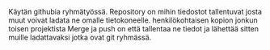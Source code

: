 Käytän githubia ryhmätyössä.
Repository on mihin tiedostot tallentuvat josta muut voivat ladata ne omalle tietokoneelle.
henkilökohtaisen kopion jonkun toisen projektista
Merge ja push on että tallentaa ne tiedot ja lähettää sitten muille ladattavaksi jotka ovat git ryhmässä.
